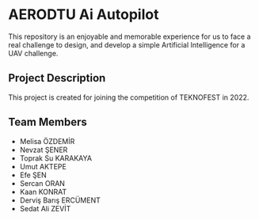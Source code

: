 # AERODTU Ai Autopilot

This repository is an enjoyable and memorable experience for us to face a real challenge to design, and develop a simple Artificial Intelligence for a UAV challenge.

## Project Description
This project is created for joining the competition of TEKNOFEST in 2022. 

## Team Members
- Melisa ÖZDEMİR 
- Nevzat ŞENER
- Toprak Su KARAKAYA
- Umut AKTEPE
- Efe ŞEN
- Sercan ORAN
- Kaan KONRAT
- Derviş Barış ERCÜMENT
- Sedat Ali ZEVİT

